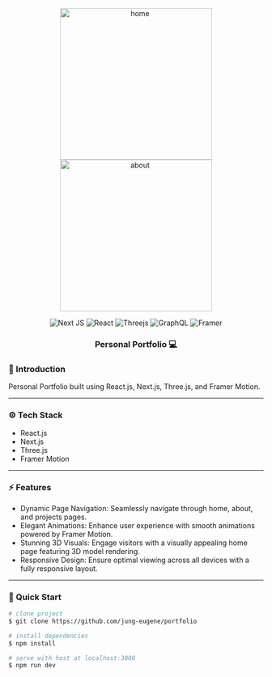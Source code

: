 <div align="center">
<p float="left">
<img height="300" alt="home" src="https://github.com/jung-eugene/portfolio/assets/114817519/6b660732-53f0-4a3e-ad1b-87b1c2631ef0">
<img height="300" alt="about" src="https://github.com/jung-eugene/portfolio/assets/114817519/54cf5275-8460-43fb-be14-9d860e70dea5">
</p>

![Next JS](https://img.shields.io/badge/Next-black?style=for-the-badge&logo=next.js&logoColor=white)
![React](https://img.shields.io/badge/react-%2320232a.svg?style=for-the-badge&logo=react&logoColor=%2361DAFB)
![Threejs](https://img.shields.io/badge/threejs-black?style=for-the-badge&logo=three.js&logoColor=white)
![GraphQL](https://img.shields.io/badge/-GraphQL-E10098?style=for-the-badge&logo=graphql&logoColor=white)
![Framer](https://img.shields.io/badge/Framer-black?style=for-the-badge&logo=framer&logoColor=blue)

<h3 align="center">Personal Portfolio 💻</h3>

</div>

### <a name="introduction">🌱 Introduction</a>

Personal Portfolio built using React.js, Next.js, Three.js, and Framer Motion.

---

### <a name="tech-stack">⚙️ Tech Stack</a>

- React.js
- Next.js
- Three.js
- Framer Motion

---

### <a name="features">⚡️ Features</a>

- Dynamic Page Navigation: Seamlessly navigate through home, about, and projects pages.
- Elegant Animations: Enhance user experience with smooth animations powered by Framer Motion.
- Stunning 3D Visuals: Engage visitors with a visually appealing home page featuring 3D model rendering.
- Responsive Design: Ensure optimal viewing across all devices with a fully responsive layout.

---

### <a name="quick-start">🏁 Quick Start</a>

```bash
# clone project
$ git clone https://github.com/jung-eugene/portfolio

# install dependencies
$ npm install

# serve with host at localhost:3000
$ npm run dev
```
